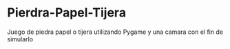 # Pierdra-Papel-Tijera
Juego de piedra papel o tijera utilizando Pygame y una camara con el fin de simularlo 
